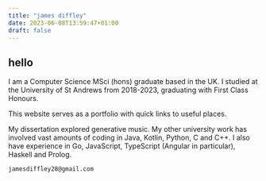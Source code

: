 ```yaml
---
title: "james diffley"
date: 2023-06-08T13:59:47+01:00
draft: false
---
```


## hello

I am a Computer Science MSci (hons) graduate based in the UK.
I studied at the University of St Andrews from 2018-2023, graduating with First Class Honours.

This website serves as a portfolio with quick links to useful places.

My dissertation explored generative music. My other university work has involved vast amounts of coding in Java, Kotlin, Python, C and C++. I also have experience in Go, JavaScript, TypeScript (Angular in particular), Haskell and Prolog.

`jamesdiffley28@gmail.com`